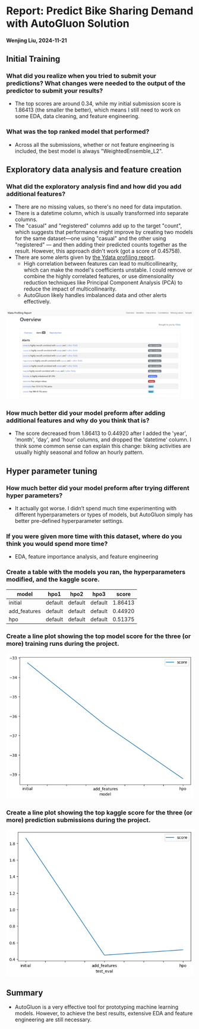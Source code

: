 # Report: Predict Bike Sharing Demand with AutoGluon Solution
#### Wenjing Liu, 2024-11-21  

## Initial Training
### What did you realize when you tried to submit your predictions? What changes were needed to the output of the predictor to submit your results?  

* The top scores are around 0.34, while my initial submission score is 1.86413 (the smaller the better), which means I still need to work on some EDA, data cleaning, and feature engineering.

### What was the top ranked model that performed?

* Across all the submissions, whether or not feature engineering is included, the best model is always "WeightedEnsemble_L2".

## Exploratory data analysis and feature creation
### What did the exploratory analysis find and how did you add additional features?

* There are no missing values, so there's no need for data imputation.
* There is a datetime column, which is usually transformed into separate columns.  
* The "casual" and "registered" columns add up to the target "count", which suggests that performance might improve by creating two models for the same dataset—one using "casual" and the other using "registered" — and then adding their predicted counts together as the result. However, this approach didn't work (got a score of 0.45758).  
* There are some alerts given by [the Ydata profiling report](https://nov05.github.io/udacity-cd0385-project-starter/project/ydata_profiling_report.html). 
    * High correlation between features can lead to multicollinearity, which can make the model's coefficients unstable. I could remove or combine the highly correlated features, or use dimensionality reduction techniques like Principal Component Analysis (PCA) to reduce the impact of multicollinearity.   
    * AutoGluon likely handles imbalanced data and other alerts effectively.   

<img src="https://raw.githubusercontent.com/nov05/pictures/refs/heads/master/Udacity/20241119_aws-mle-nanodegree/2024-11-21%2019_38_18-Ydata%20Profiling%20Report.jpg" width=800>  

### How much better did your model preform after adding additional features and why do you think that is?

* The score decreased from 1.86413 to 0.44920 after I added the 'year', 'month', 'day', and 'hour' columns, and dropped the 'datetime' column. I think some common sense can explain this change: biking activities are usually highly seasonal and follow an hourly pattern.  

## Hyper parameter tuning
### How much better did your model preform after trying different hyper parameters?

* It actually got worse. I didn’t spend much time experimenting with different hyperparameters or types of models, but AutoGluon simply has better pre-defined hyperparameter settings. 

### If you were given more time with this dataset, where do you think you would spend more time?

* EDA, feature importance analysis, and feature engineering

### Create a table with the models you ran, the hyperparameters modified, and the kaggle score.

|model|hpo1|hpo2|hpo3|score|
|--|--|--|--|--|
|initial|default|default|default|1.86413|
|add_features|default|default|default|0.44920|
|hpo|default|default|default|0.51375|

### Create a line plot showing the top model score for the three (or more) training runs during the project.  

![model_train_score.png](img/model_train_score.png)

### Create a line plot showing the top kaggle score for the three (or more) prediction submissions during the project.   

![model_test_score.png](img/model_test_score.png)

## Summary

* AutoGluon is a very effective tool for prototyping machine learning models. However, to achieve the best results, extensive EDA and feature engineering are still necessary.  
